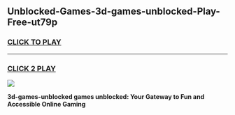 
## Unblocked-Games-3d-games-unblocked-Play-Free-ut79p
<h3>
<a href="https://premium76.site?title=3d-games-unblocked&ref=17A">CLICK TO PLAY</a></h3>
<hr>

<h3>
<a href="https://premium76.site?title=3d-games-unblocked&ref=17A">CLICK 2 PLAY</a>
  
</h3>

<a href="https://premium76.site?title=3d-games-unblocked&ref=17A"><img src="https://clearcache.store/games.png"></a>


**3d-games-unblocked games unblocked: Your Gateway to Fun and Accessible Online Gaming**
